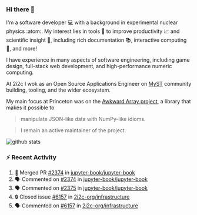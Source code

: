 ### Hi there 👋 

I'm a software developer 💻 with a background in experimental nuclear physics :atom:. My interest lies in tools :wrench: to improve productivity :chart_with_upwards_trend: and scientific insight :telescope:, including rich documentation 📚, interactive computing 🧮, and more! 

I have experience in many aspects of software engineering, including game design, full-stack web development, and high-performance numeric computing. 

At 2i2c I wok as an Open Source Applications Engineer on [MyST](https://github.com/jupyter-book/mystmd) community building, tooling, and the wider ecosystem. 

My main focus at Princeton was on the [Awkward Array project](awkward-array.org/), a library that makes it possible to 
> manipulate JSON-like data with NumPy-like idioms.

> I remain an active maintainer of the project. 

![github stats](https://github-readme-stats.vercel.app/api?username=agoose77&show_icons=true&hide_rank=true&hide_title=true&bg_color=30,e76445,904e95&text_color=efe3ec&icon_color=efe3ec)
<!--
**agoose77/agoose77** is a ✨ _special_ ✨ repository because its `README.md` (this file) appears on your GitHub profile.

Here are some ideas to get you started:

- 🔭 I’m currently working on ...
- 🌱 I’m currently learning ...
- 👯 I’m looking to collaborate on ...
- 🤔 I’m looking for help with ...
- 💬 Ask me about ...
- 📫 How to reach me: ...
- 😄 Pronouns: ...
- ⚡ Fun fact: ...
-->

### :zap: Recent Activity

<!--START_SECTION:activity-->
1. 🎉 Merged PR [#2374](https://github.com/jupyter-book/jupyter-book/pull/2374) in [jupyter-book/jupyter-book](https://github.com/jupyter-book/jupyter-book)
2. 🗣 Commented on [#2374](https://github.com/jupyter-book/jupyter-book/pull/2374#issuecomment-3046273136) in [jupyter-book/jupyter-book](https://github.com/jupyter-book/jupyter-book)
3. 🗣 Commented on [#2375](https://github.com/jupyter-book/jupyter-book/issues/2375#issuecomment-3044019985) in [jupyter-book/jupyter-book](https://github.com/jupyter-book/jupyter-book)
4. 🔒 Closed issue [#6157](https://github.com/2i2c-org/infrastructure/issues/6157) in [2i2c-org/infrastructure](https://github.com/2i2c-org/infrastructure)
5. 🗣 Commented on [#6157](https://github.com/2i2c-org/infrastructure/issues/6157#issuecomment-3043865642) in [2i2c-org/infrastructure](https://github.com/2i2c-org/infrastructure)
<!--END_SECTION:activity-->
